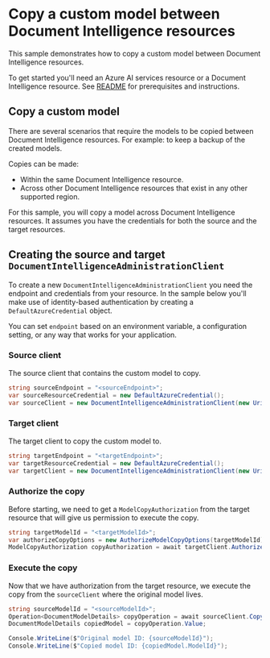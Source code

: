 # Copy a custom model between Document Intelligence resources

This sample demonstrates how to copy a custom model between Document Intelligence resources.

To get started you'll need an Azure AI services resource or a Document Intelligence resource. See [README][README] for prerequisites and instructions.

## Copy a custom model

There are several scenarios that require the models to be copied between Document Intelligence resources. For example: to keep a backup of the created models.

Copies can be made:
- Within the same Document Intelligence resource.
- Across other Document Intelligence resources that exist in any other supported region.

For this sample, you will copy a model across Document Intelligence resources. It assumes you have the credentials for both the source and the target resources.

## Creating the source and target `DocumentIntelligenceAdministrationClient`

To create a new `DocumentIntelligenceAdministrationClient` you need the endpoint and credentials from your resource. In the sample below you'll make use of identity-based authentication by creating a `DefaultAzureCredential` object.

You can set `endpoint` based on an environment variable, a configuration setting, or any way that works for your application.

### Source client

The source client that contains the custom model to copy.

```C# Snippet:DocumentIntelligenceSampleCreateCopySourceClient
string sourceEndpoint = "<sourceEndpoint>";
var sourceResourceCredential = new DefaultAzureCredential();
var sourceClient = new DocumentIntelligenceAdministrationClient(new Uri(sourceEndpoint), sourceResourceCredential);
```

### Target client

The target client to copy the custom model to.

```C# Snippet:DocumentIntelligenceSampleCreateCopyTargetClient
string targetEndpoint = "<targetEndpoint>";
var targetResourceCredential = new DefaultAzureCredential();
var targetClient = new DocumentIntelligenceAdministrationClient(new Uri(targetEndpoint), targetResourceCredential);
```

### Authorize the copy

Before starting, we need to get a `ModelCopyAuthorization` from the target resource that will give us permission to execute the copy.
```C# Snippet:DocumentIntelligenceSampleGetCopyAuthorization
string targetModelId = "<targetModelId>";
var authorizeCopyOptions = new AuthorizeModelCopyOptions(targetModelId);
ModelCopyAuthorization copyAuthorization = await targetClient.AuthorizeModelCopyAsync(authorizeCopyOptions);
```

### Execute the copy

Now that we have authorization from the target resource, we execute the copy from the `sourceClient` where the original model lives.

```C# Snippet:DocumentIntelligenceSampleCreateCopyModel
string sourceModelId = "<sourceModelId>";
Operation<DocumentModelDetails> copyOperation = await sourceClient.CopyModelToAsync(WaitUntil.Completed, sourceModelId, copyAuthorization);
DocumentModelDetails copiedModel = copyOperation.Value;

Console.WriteLine($"Original model ID: {sourceModelId}");
Console.WriteLine($"Copied model ID: {copiedModel.ModelId}");
```

[README]: https://github.com/Azure/azure-sdk-for-net/tree/main/sdk/documentintelligence/Azure.AI.DocumentIntelligence#getting-started

